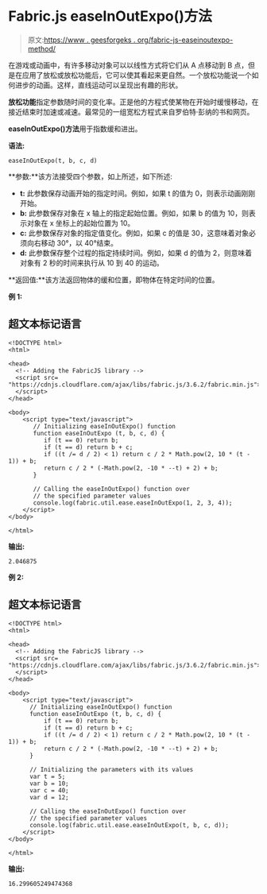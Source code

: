 # Fabric.js easeInOutExpo()方法

> 原文:[https://www . geesforgeks . org/fabric-js-easeinoutexpo-method/](https://www.geeksforgeeks.org/fabric-js-easeinoutexpo-method/)

在游戏或动画中，有许多移动对象可以以线性方式将它们从 A 点移动到 B 点，但是在应用了放松或放松功能后，它可以使其看起来更自然。一个放松功能说一个如何进步的动画。这样，直线运动可以呈现出有趣的形状。

**放松功能**指定参数随时间的变化率。正是他的方程式使某物在开始时缓慢移动，在接近结束时加速或减速。最常见的一组宽松方程式来自罗伯特·彭纳的书和网页。

**easeInOutExpo()方法**用于指数缓和进出。

**语法:**

```
easeInOutExpo(t, b, c, d)
```

**参数:**该方法接受四个参数，如上所述，如下所述:

*   **t:** 此参数保存动画开始的指定时间。例如，如果 t 的值为 0，则表示动画刚刚开始。
*   **b:** 此参数保存对象在 x 轴上的指定起始位置。例如，如果 b 的值为 10，则表示对象在 x 坐标上的起始位置为 10。
*   **c:** 此参数保存对象的指定值变化。例如，如果 c 的值是 30，这意味着对象必须向右移动 30°，以 40°结束。
*   **d:** 此参数保存整个过程的指定持续时间。例如，如果 d 的值为 2，则意味着对象有 2 秒的时间来执行从 10 到 40 的运动。

**返回值:**该方法返回物体的缓和位置，即物体在特定时间的位置。

**例 1:**

## 超文本标记语言

```
<!DOCTYPE html>
<html>

<head>
  <!-- Adding the FabricJS library -->
  <script src=
"https://cdnjs.cloudflare.com/ajax/libs/fabric.js/3.6.2/fabric.min.js">
  </script>
</head>

<body>
    <script type="text/javascript">
       // Initializing easeInOutExpo() function
       function easeInOutExpo (t, b, c, d) {
          if (t == 0) return b;
          if (t == d) return b + c;
          if ((t /= d / 2) < 1) return c / 2 * Math.pow(2, 10 * (t - 1)) + b;
          return c / 2 * (-Math.pow(2, -10 * --t) + 2) + b;
       }

       // Calling the easeInOutExpo() function over
       // the specified parameter values
       console.log(fabric.util.ease.easeInOutExpo(1, 2, 3, 4)); 
    </script>
</body>

</html>
```

**输出:**

```
2.046875
```

**例 2:**

## 超文本标记语言

```
<!DOCTYPE html>
<html>

<head>
  <!-- Adding the FabricJS library -->
  <script src=
"https://cdnjs.cloudflare.com/ajax/libs/fabric.js/3.6.2/fabric.min.js">
  </script>
</head>

<body>
    <script type="text/javascript">
      // Initializing easeInOutExpo() function
      function easeInOutExpo (t, b, c, d) {
          if (t == 0) return b;
          if (t == d) return b + c;
          if ((t /= d / 2) < 1) return c / 2 * Math.pow(2, 10 * (t - 1)) + b;
          return c / 2 * (-Math.pow(2, -10 * --t) + 2) + b;
      }

      // Initializing the parameters with its values
      var t = 5;
      var b = 10;
      var c = 40;
      var d = 12;

      // Calling the easeInOutExpo() function over
      // the specified parameter values
      console.log(fabric.util.ease.easeInOutExpo(t, b, c, d)); 
    </script>
</body>

</html>
```

**输出:**

```
16.299605249474368
```